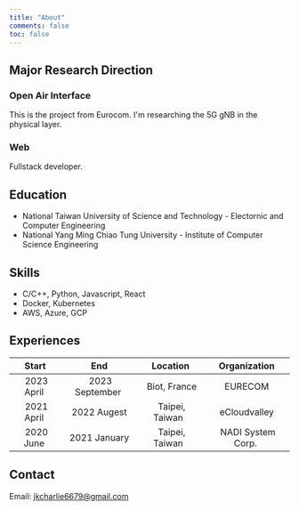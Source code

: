 ```yaml
---
title: "About"
comments: false
toc: false
---
```


## Major Research Direction

### Open Air Interface

This is the project from Eurocom. I'm researching the 5G gNB in the physical layer.

### Web

Fullstack developer.

## Education

- National Taiwan University of Science and Technology - Electornic and Computer Engineering
- National Yang Ming Chiao Tung University - Institute of Computer Science Engineering

## Skills

- C/C++, Python, Javascript, React
- Docker, Kubernetes
- AWS, Azure, GCP

## Experiences

| Start | End | Location | Organization |
| :-: | :-: | :-: | :-: |
| &nbsp;2023 April&nbsp; | &nbsp;2023 September&nbsp; | &nbsp; Biot, France&nbsp; | &nbsp;EURECOM&nbsp; |
| &nbsp;2021 April&nbsp; | &nbsp;2022 Augest&nbsp; | &nbsp;Taipei, Taiwan &nbsp; | &nbsp;eCloudvalley&nbsp; |
| &nbsp;2020 June&nbsp; | &nbsp;2021 January&nbsp; | &nbsp;Taipei, Taiwan &nbsp; | &nbsp;NADI System Corp.&nbsp; |

## Contact

Email: jkcharlie6679@gmail.com

